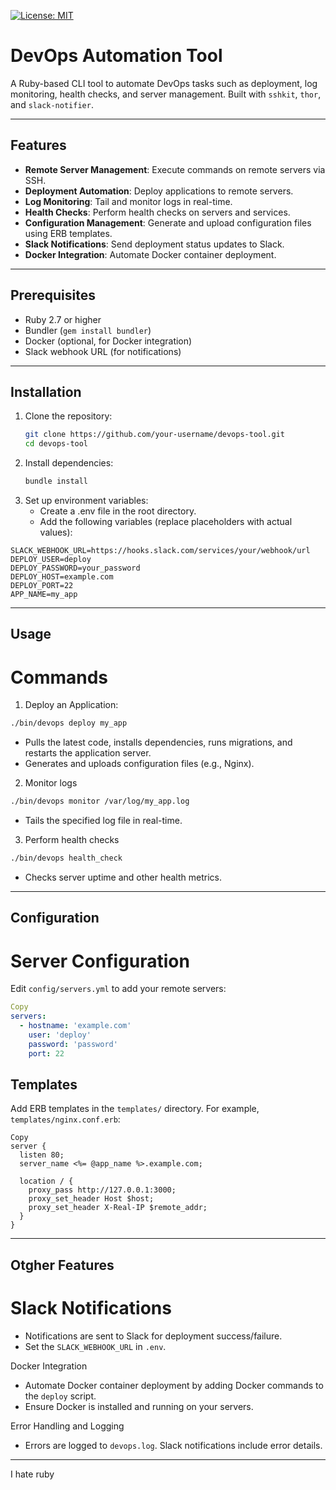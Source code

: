 [![License: MIT](https://img.shields.io/badge/License-MIT-yellow.svg)](https://opensource.org/licenses/MIT)
# DevOps Automation Tool

A Ruby-based CLI tool to automate DevOps tasks such as deployment, log monitoring, health checks, and server management. Built with `sshkit`, `thor`, and `slack-notifier`.

---

## Features

- **Remote Server Management**: Execute commands on remote servers via SSH.
- **Deployment Automation**: Deploy applications to remote servers.
- **Log Monitoring**: Tail and monitor logs in real-time.
- **Health Checks**: Perform health checks on servers and services.
- **Configuration Management**: Generate and upload configuration files using ERB templates.
- **Slack Notifications**: Send deployment status updates to Slack.
- **Docker Integration**: Automate Docker container deployment.

---

## Prerequisites

- Ruby 2.7 or higher
- Bundler (`gem install bundler`)
- Docker (optional, for Docker integration)
- Slack webhook URL (for notifications)

---

## Installation

1. Clone the repository:
   ```bash
   git clone https://github.com/your-username/devops-tool.git
   cd devops-tool

2. Install dependencies:
    ```bash
    bundle install
3. Set up environment variables:
   - Create a .env file in the root directory.
   - Add the following variables (replace placeholders with actual values):
```env
SLACK_WEBHOOK_URL=https://hooks.slack.com/services/your/webhook/url
DEPLOY_USER=deploy
DEPLOY_PASSWORD=your_password
DEPLOY_HOST=example.com
DEPLOY_PORT=22
APP_NAME=my_app
```
---
## Usage
# Commands

1. Deploy an Application:
 ```bash
./bin/devops deploy my_app
```
- Pulls the latest code, installs dependencies, runs migrations, and restarts the application server.
- Generates and uploads configuration files (e.g., Nginx).

2. Monitor logs
```bash
./bin/devops monitor /var/log/my_app.log
```
- Tails the specified log file in real-time.
3. Perform health checks
```bash
./bin/devops health_check
```
- Checks server uptime and other health metrics.

---

## Configuration
# Server Configuration
Edit `config/servers.yml` to add your remote servers:

```yaml
Copy
servers:
  - hostname: 'example.com'
    user: 'deploy'
    password: 'password'
    port: 22
```

## Templates
Add ERB templates in the `templates/` directory. For example, `templates/nginx.conf.erb`:

```erb
Copy
server {
  listen 80;
  server_name <%= @app_name %>.example.com;

  location / {
    proxy_pass http://127.0.0.1:3000;
    proxy_set_header Host $host;
    proxy_set_header X-Real-IP $remote_addr;
  }
}
```
---
## Otgher Features
# Slack Notifications
- Notifications are sent to Slack for deployment success/failure.
- Set the `SLACK_WEBHOOK_URL` in `.env`.

Docker Integration

- Automate Docker container deployment by adding Docker commands to the `deploy` script.
- Ensure Docker is installed and running on your servers.

Error Handling and Logging
- Errors are logged to `devops.log`.
 Slack notifications include error details.

---

I hate ruby
